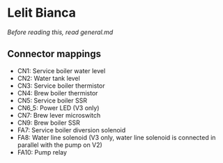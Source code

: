 # Lelit Bianca

*Before reading this, read general.md* 

## Connector mappings

* CN1: Service boiler water level
* CN2: Water tank level
* CN3: Service boiler thermistor
* CN4: Brew boiler thermistor
* CN5: Service boiler SSR
* CN6_5: Power LED (V3 only)
* CN7: Brew lever microswitch
* CN9: Brew boiler SSR
* FA7: Service boiler diversion solenoid
* FA8: Water line solenoid (V3 only, water line solenoid is connected in parallel with the pump on V2)
* FA10: Pump relay 